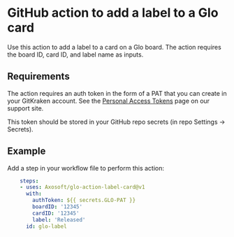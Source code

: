 # GitHub action to add a label to a Glo card

Use this action to add a label to a card on a Glo board.
The action requires the board ID, card ID, and label name as inputs.

## Requirements
The action requires an auth token in the form of a PAT that you can create in your GitKraken account.
See the [Personal Access Tokens](https://support.gitkraken.com/developers/pats/) page on our support site.

This token should be stored in your GitHub repo secrets (in repo Settings -> Secrets).

## Example
Add a step in your workflow file to perform this action:
```yaml
    steps:
    - uses: Axosoft/glo-action-label-card@v1
      with:
        authToken: ${{ secrets.GLO-PAT }}
        boardID: '12345'
        cardID: '12345'
        label: 'Released'
      id: glo-label
```
